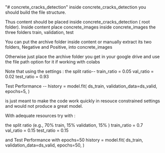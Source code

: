 "# concrete_cracks_detection" 
inside concrete_cracks_detection you should build the file structure.



Thus content should be placed inside concrete_cracks_detection ( root folder). Inside content place concrete_images inside concrete_images the three folders train, validation, test

You can put the archive folder inside content or manually extract its two folders, Negative and Positive, into concrete_images

Otherwise just place the archive folder you get in your google drive and use the file path option for it if working with colabs




Note that using the settings :
  the split ratio-- 
train_ratio = 0.05
val_ratio = 0.02
test_ratio = 0.93


Test Performance --
history = model.fit(
    ds_train,
    validation_data=ds_valid,
    epochs=5,
)

is just meant to make the code work quickly in resouce constrained settings and would not produce a great model.

With adequate resources try with : 

 the split ratio (e.g., 70% train, 15% validation, 15% )
train_ratio = 0.7
val_ratio = 0.15
test_ratio = 0.15

and Test Performance
with epochs=50
history = model.fit(
    ds_train,
    validation_data=ds_valid,
    epochs=50,
)